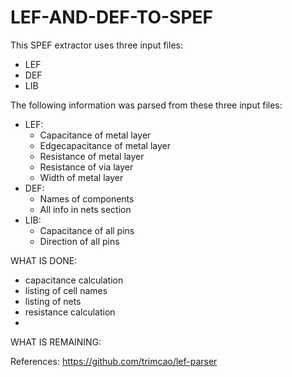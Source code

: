 # LEF-AND-DEF-TO-SPEF

This SPEF extractor uses three input files:
- LEF
- DEF
- LIB

The following information was parsed from these three input files:
- LEF: 
  - Capacitance of metal layer
  - Edgecapacitance of metal layer
  - Resistance of metal layer
  - Resistance of via layer
  - Width of metal layer
- DEF:
  - Names of components
  - All info in nets section
- LIB:
  - Capacitance of all pins
  - Direction of all pins
  
  
  
 WHAT IS DONE: 
  - capacitance calculation
  - listing of cell names
  - listing of nets
  - resistance calculation
  -
  
  WHAT IS REMAINING:
 
  
  
  
  References: https://github.com/trimcao/lef-parser


